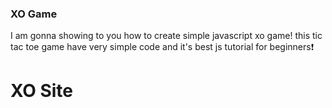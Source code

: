 
### XO Game
I am gonna showing to you how to create simple javascript xo game! this tic tac toe game have very simple code and it's best js tutorial for beginners❗️

# XO Site
